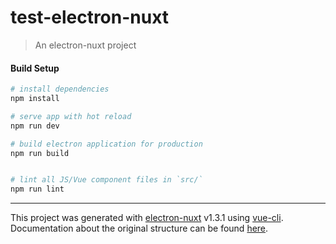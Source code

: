 # test-electron-nuxt

> An electron-nuxt project

#### Build Setup

``` bash
# install dependencies
npm install

# serve app with hot reload
npm run dev

# build electron application for production
npm run build


# lint all JS/Vue component files in `src/`
npm run lint

```

---

This project was generated with [electron-nuxt](https://github.com/michalzaq12/electron-nuxt) v1.3.1 using [vue-cli](https://github.com/vuejs/vue-cli). Documentation about the original structure can be found [here](https://github.com/michalzaq12/electron-nuxt/blob/master/README.md).
